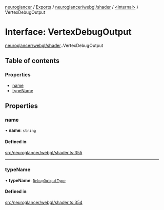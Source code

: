 [neuroglancer](../README.md) / [Exports](../modules.md) / [neuroglancer/webgl/shader](../modules/neuroglancer_webgl_shader.md) / [<internal\>](../modules/neuroglancer_webgl_shader._internal_.md) / VertexDebugOutput

# Interface: VertexDebugOutput

[neuroglancer/webgl/shader](../modules/neuroglancer_webgl_shader.md).[<internal>](../modules/neuroglancer_webgl_shader._internal_.md).VertexDebugOutput

## Table of contents

### Properties

- [name](neuroglancer_webgl_shader._internal_.VertexDebugOutput.md#name)
- [typeName](neuroglancer_webgl_shader._internal_.VertexDebugOutput.md#typename)

## Properties

### name

• **name**: `string`

#### Defined in

[src/neuroglancer/webgl/shader.ts:355](https://github.com/ActiveBrainAtlas2/neuroglancer/blob/034b457d/src/neuroglancer/webgl/shader.ts#L355)

___

### typeName

• **typeName**: [`DebugOutputType`](../modules/neuroglancer_webgl_shader.md#debugoutputtype)

#### Defined in

[src/neuroglancer/webgl/shader.ts:354](https://github.com/ActiveBrainAtlas2/neuroglancer/blob/034b457d/src/neuroglancer/webgl/shader.ts#L354)
